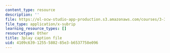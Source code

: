 ```yaml
---
content_type: resource
description: ''
file: https://ol-ocw-studio-app-production.s3.amazonaws.com/courses/3-320-atomistic-computer-modeling-of-materials-sma-5107-spring-2005/4109c6391255580285e3b6537758e096_TqHS4tpujnw.vtt
file_type: application/x-subrip
learning_resource_types: []
resourcetype: Other
title: 3play caption file
uid: 4109c639-1255-5802-85e3-b6537758e096
---
```

